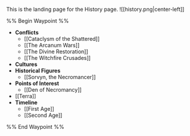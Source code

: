 This is the landing page for the History page.
![[history.png|center-left]]

%% Begin Waypoint %%
- **Conflicts**
	- [[Cataclysm of the Shattered]]
	- [[The Arcanum Wars]]
	- [[The Divine Restoration]]
	- [[The Witchfire Crusades]]
- **Cultures**
- **Historical Figures**
	- [[Sorvyn, the Necromancer]]
- **Points of Interest**
	- [[Den of Necromancy]]
- [[Terra]]
- **Timeline**
	- [[First Age]]
	- [[Second Age]]

%% End Waypoint %%